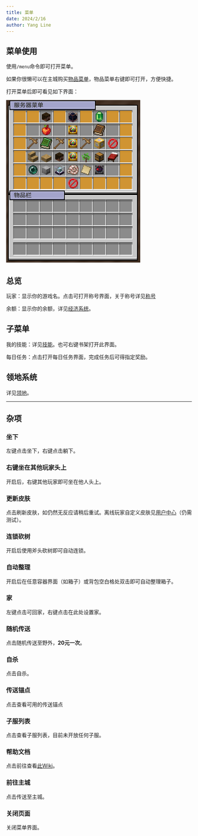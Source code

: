 ```yaml
---
title: 菜单
date: 2024/2/16
author: Yang Line
---
```

## 菜单使用
使用`/menu`命令即可打开菜单。

如果你很懒可以在主城购买[物品菜单](shop.md#在他人商店购买出售)，物品菜单右键即可打开，方便快捷。

打开菜单后即可看见如下界面：

![](image.png)
## 总览
玩家：显示你的游戏名。点击可打开称号界面，关于称号详见[称号](title.md)

余额：显示你的余额，详见[经济系统](economy.md)。
## 子菜单
我的技能：详见[技能](/skills/README.md)。也可右键书架打开此界面。

每日任务：点击打开每日任务界面，完成任务后可得指定奖励。

## 领地系统
详见[领地](residence.md)。

---
## 杂项
### 坐下
左键点击坐下，右键点击躺下。
### 右键坐在其他玩家头上
开启后，右键其他玩家即可坐在他人头上。
### 更新皮肤
点击刷新皮肤，如仍然无反应请稍后重试。离线玩家自定义皮肤见[用户中心](center.md)（仍需测试）。
### 连锁砍树
开启后使用斧头砍树即可自动连锁。
### 自动整理
开启后在任意容器界面（如箱子）或背包空白格处双击即可自动整理箱子。
### 家
左键点击可回家，右键点击在此处设置家。
### 随机传送
点击随机传送至野外，**20元一次**。
### 自杀
点击自杀。
### 传送锚点
点击查看可用的传送锚点
### 子服列表
点击查看子服列表，目前未开放任何子服。
### 帮助文档
点击前往查看[此Wiki](/README.md)。
### 前往主城
点击传送至主城。
### 关闭页面
关闭菜单界面。